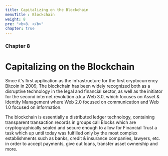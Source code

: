 ```yaml
---
title: Capitalizing on the Blockchain
menuTitle : Blockchain
weight: 8
pre: "<b>8. </b>"
chapter: true
---
```


### Chapter 8

# Capitalizing on the Blockchain

Since it's first application as the infrastructure for the first cryptocurrency Bitcoin in 2009, The blockchain has been widely recognized both as a disruptive technology in the legal and financial sector, as well as the initiator for the second internet revolution a.k.a Web 3.0, which focuses on Asset & Identity Management where Web 2.0 focused on communication and Web 1.0 focused on information.

The blockchain is essentially a distributed ledger technology, containing transparent transaction records in groups call Blocks which are cryptographically sealed and secure enough to allow for Financial Trust a task which up until today was fulfilled only by the most complex establishments such as banks, credit & insurance companies, lawyers, etc. in order to accept payments, give out loans, transfer asset ownership and more.
